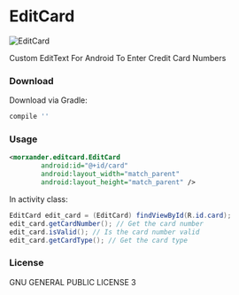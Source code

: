 # EditCard

![EditCard](http://i.imgur.com/xKAc3GE.gif)

Custom EditText For Android To Enter Credit Card Numbers

### Download

Download via Gradle:

```gradle
compile ''
```

### Usage

```xml
<morxander.editcard.EditCard
        android:id="@+id/card"
        android:layout_width="match_parent"
        android:layout_height="match_parent" />
```

In activity class:
```java
EditCard edit_card = (EditCard) findViewById(R.id.card);
edit_card.getCardNumber(); // Get the card number
edit_card.isValid(); // Is the card number valid
edit_card.getCardType(); // Get the card type
```



### License 
GNU GENERAL PUBLIC LICENSE 3